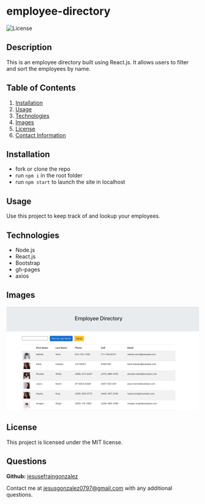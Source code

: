 # employee-directory
  
![License](https://img.shields.io/badge/LICENSE-MIT-blue)

## Description
This is an employee directory built using React.js. It allows users to filter and sort the employees by name.
  
## Table of Contents
1. [Installation](#Installation)
2. [Usage](#Usage)
3. [Technologies](#Technologies)
4. [Images](#Images)
5. [License](#License)
6. [Contact Information](#Questions)
  
## Installation
* fork or clone the repo 
* run `npm i` in the root folder 
* run `npm start` to launch the site in localhost

## Usage
Use this project to keep track of and lookup your employees. 

## Technologies
* Node.js
* React.js
* Bootstrap
* gh-pages
* axios

## Images
![screenshot](./assets/screenshot.png)

## License
This project is licensed under the MIT license.

## Questions
**Github:** [jesusefraingonzalez](https://github.com/jesusefraingonzalez)
  
Contact me at jesusgonzalez0797@gmail.com with any additional questions. 

